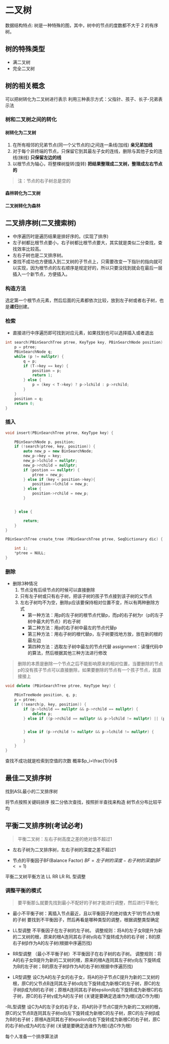 # 二叉树

数据结构特点: 树是一种特殊的图，其中，树中的节点的度数都不大于 2 的有序树。

## 树的特殊类型

- 满二叉树
- 完全二叉树

## 树的相关概念

可以把树转化为二叉树进行表示
利用三种表示方式：父指针、孩子、长子-兄弟表示法

### 树和二叉树之间的转化

#### 树转化为二叉树

1. 在所有相邻的兄弟节点(同一个父节点的)之间连一条线(加线) **亲兄弟加线**
2. 对于每个非终端的节点，只保留它到其最左子女的连线，删除与其他子女的连线(抹线) **只保留左边的线**
3. 以根节点为轴心，将整棵树旋转(旋转) **把结果整理成二叉树，整理成左右节点的**

> 注：节点的右子树总是空的

#### 森林转化为二叉树

#### 二叉树转化为森林

## 二叉排序树(二叉搜索树)

- 中序遍历时是遍历结果是排好序的。(实现了排序)
- 左子树都比根节点要小，右子树都比根节点要大，其实就是类似二分查找，查找效率比较高。
- 左右子树也是二叉排序树。
- 查找不成功也方便插入到二叉树的子节点上，只需要改变一下指针的指向就可以实现，因为根节点的左右顺序是规定好的，所以只要没找到就会在最后一层插入一个新节点，方便插入。

### 构造方法

选定第一个根节点元素，然后后面的元素都依次比较，放到左子树或者右子树，也是**递归**创建。

### 检索

- 直接进行中序遍历即可找到对应元素，如果找到也可以选择插入或者退出

```c++
int search(PBinSearchTree ptree, KeyType key, PBinSearchNode position) {
    p = ptree;
    PBinSearchNode q;
    while (p != nullptr) {
        q = p;
        if (T->key == key) {
            position = p;
            return 1;
        } else {
            p = (key < T->key) ? p->lchild : p->rchild;
        }
    }
    position = q;
    return 0;
}

```

### 插入

```c++
void insert(PBinSearchTree ptree, KeyType key) {

    PBinSearchNode p, position;
    if (!search(ptree, key, position)) {
        auto new_p = new BinSearchNode;
        new_p->key = key;
        new_p->lchild = nullptr;
        new_p->rchild = nullptr;
        if (postion == nullptr) {
            ptree = new_p;
        } else if (key < position->key){
            position->lchild = new_p;
        } else {
            position->rchild = new_p;
        }


    } else {

        return;
    }
}

```

```c++
PBinSearchTree create_tree (PBinSearchTree ptree, SeqDictionary dic) {

    int i;
    *ptree = NULL;
}

```

### 删除

- 删除3种情况
  1. 节点没有后续节点的时候可以直接删除
  2. 只有左子树或只有右子树，把该子树的孩子节点接到该子树的父节点
  3. 左右子树均不为空，删除p应该要保持相对位置不变，所以有两种删除方式
     + 第一种方法：用p的左子树的根节点代替p，而p的右子树为r（p的左子树中最大的节点）的右子树
     + 第二种方法：用p的右子树中最左的节点代替p
     + 第三种方法：用右子树的根代替p，左子树要找地方放，放在新的根的最左边
     + 第四种方法：选取左子树中最左的节点代替
assignment：读懂代码中的算法，然后根据其他三种方法进行修改

> 删除的本质是删除一个节点之后不能影响原来的相对位置，当要删除的节点p的没有孩子节点可以直接删除，如果要删除的节点有一个孩子节点，就直接接上

```c++
void delete (PBinSearchTree ptree, KeyType key) {

    PBinTreeNode position, q, p;
    p = ptree;
    if (!search(p, key, position)) {
        if (p->lchild == nullptr && p->rchild == nullptr) {
            delete p;
        } else if ((p->rchild == nullptr && p->lchild != nullptr) || (p->rchild != nullptr && p->lchild == nullptr)) {


        } else if (p->rchild != nullptr && p->lchild != nullptr) {

        }
    }
}

```

查找不成功就是检索到空值的次数
概率$p_i=\frac{1}{n}$

## 最佳二叉排序树

找到ASL最小的二叉排序树

将节点按照关键码排序
按二分依次查找，按照折半查找来构造
树节点分布比较平均

## 平衡二叉排序树(考试必考)

> 平衡二叉树：左右子树高度之差的绝对值不超过1

- 左右子树为二叉排序树，左右子树的深度之差不超过1

- 节点的平衡因子BF(Balance Factor)
  $BF=左子树的深度-右子树的深度(BF<=1)$

平衡二叉树平衡方法 LL RR LR RL 型调整

### 调整平衡的模式

> 要平衡那么就要先找到最小不配好的子树才能进行调整，然后进行平衡化

- 最小不平衡子树：离插入节点最近，且以平衡因子的绝对值大于1的节点为根的子树
要找到不平衡因子，然后再看是哪种类型的调整，根据调整类型确定
- LL型调整
不平衡因子在左子树的左子树。
调整规则：将A的左子女B提升为新的二叉树的根，原来的根A连同其右子树γ向右下旋转成为B的右子树；B的原右子树β作为A的左子树(根据中序遍历找)

- RR型调整
（最小不平衡子树）不平衡因子在右子树的右子树。
调整规则：将A的右子女B提升为新的二叉树的根，原来的根A连同其左子树γ向左下旋转成为B的左子树；B的原左子树β作为A的右子树(根据中序遍历找)

- LR型调整
设C为A的左子女的右子女，将A的孙子节点C提升为新的二叉树的根，原C的父节点B连同其左子树α向左下旋转成为新根C的左子树，原C的左子树β成为B的右子树；原根A连同其右子树epsilon向右下旋转成为新根C的右子树，原C的右子树γ成为A的左子树
(关键是要确定选谁作为根)(选C作为根)

-RL型调整
设C为A的左子女的右子女，将A的孙子节点C提升为新的二叉树的根，原C的父节点B连同其左子树α向左下旋转成为新根C的左子树，原C的左子树β成为B的右子树；原根A连同其右子树epsilon向右下旋转成为新根C的右子树，原C的右子树γ成为A的左子树
(关键是要确定选谁作为根)(选C作为根)

每个人准备一个排序算法讲